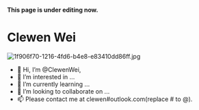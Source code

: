 **This page is under editing now.**

# Clewen Wei

![1f906f70-1216-4fd6-b4e8-e83410dd86ff.jpg](https://storage.live.com/items/F425EEE61283C18B!11529?authkey=APIO3Aaj9wc6bT8)

- 👋 Hi, I’m @ClewenWei,
- 👀 I’m interested in ...
- 🌱 I’m currently learning ...
- 💞️ I’m looking to collaborate on ...
- 📫 Please contact me at clewen#outlook.com(replace # to @).

<!---
ClewenWei/ClewenWei is a ✨ special ✨ repository because its `README.md` (this file) appears on your GitHub profile.
You can click the Preview link to take a look at your changes.
--->
